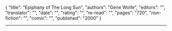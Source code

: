 {
"title": "Epiphany of The Long Sun",
"authors": "Gene Wolfe",
"editors": "",
"translator": "",
"date": "",
"rating": "",
"re-read": "",
"pages": "720",
"non-fiction": "",
"comic": "",
"published": "2000"
}

---
